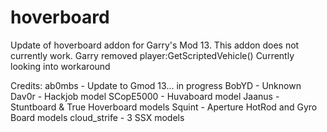 hoverboard
==========

Update of hoverboard addon for Garry's Mod 13.
This addon does not currently work. 
Garry removed player:GetScriptedVehicle() Currently looking into workaround

Credits:
ab0mbs - Update to Gmod 13... in progress
BobYD - Unknown 
Dav0r - Hackjob model 
SCopE5000 - Huvaboard model 
Jaanus - Stuntboard & True Hoverboard models 
Squint - Aperture HotRod and Gyro Board models 
cloud_strife - 3 SSX models